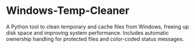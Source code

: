 # Windows-Temp-Cleaner
A Python tool to clean temporary and cache files from Windows, freeing up disk space and improving system performance. Includes automatic ownership handling for protected files and color-coded status messages.
